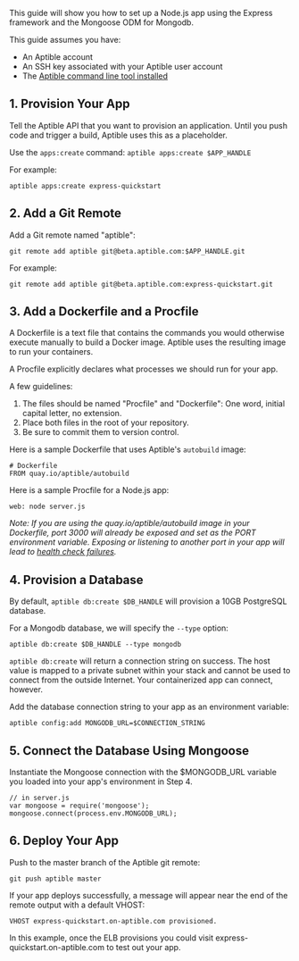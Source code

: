 This guide will show you how to set up a Node.js app using the Express framework and the Mongoose ODM for Mongodb.

This guide assumes you have:

- An Aptible account
- An SSH key associated with your Aptible user account
- The [Aptible command line tool installed](/topics/cli/how-to-install-cli)

## 1. Provision Your App

Tell the Aptible API that you want to provision an application. Until you push code and trigger a build, Aptible uses this as a placeholder.

Use the `apps:create` command: `aptible apps:create $APP_HANDLE`

For example:

    aptible apps:create express-quickstart

## 2. Add a Git Remote

Add a Git remote named "aptible":

    git remote add aptible git@beta.aptible.com:$APP_HANDLE.git

For example:

    git remote add aptible git@beta.aptible.com:express-quickstart.git

## 3. Add a Dockerfile and a Procfile

A Dockerfile is a text file that contains the commands you would otherwise execute manually to build a Docker image. Aptible uses the resulting image to run your containers.

A Procfile explicitly declares what processes we should run for your app.

A few guidelines:

1. The files should be named "Procfile" and "Dockerfile": One word, initial capital letter, no extension.
2. Place both files in the root of your repository.
3. Be sure to commit them to version control.

Here is a sample Dockerfile that uses Aptible's `autobuild` image:

    # Dockerfile
    FROM quay.io/aptible/autobuild

Here is a sample Procfile for a Node.js app:

    web: node server.js

_Note: If you are using the quay.io/aptible/autobuild image in your Dockerfile, port 3000 will already be exposed and set as the PORT environment variable.  Exposing or listening to another port in your app will lead to [health check failures](/topics/troubleshooting/health-check-failed/)._

## 4. Provision a Database

By default, `aptible db:create $DB_HANDLE` will provision a 10GB PostgreSQL database.

For a Mongodb database, we will specify the `--type` option:

    aptible db:create $DB_HANDLE --type mongodb

`aptible db:create` will return a connection string on success. The host value is mapped to a private subnet within your stack and cannot be used to connect from the outside Internet. Your containerized app can connect, however.

Add the database connection string to your app as an environment variable:

    aptible config:add MONGODB_URL=$CONNECTION_STRING

## 5. Connect the Database Using Mongoose

Instantiate the Mongoose connection with the $MONGODB_URL variable you loaded into your app's environment in Step 4.

    // in server.js
    var mongoose = require('mongoose');
    mongoose.connect(process.env.MONGODB_URL);

## 6. Deploy Your App

Push to the master branch of the Aptible git remote:

    git push aptible master

If your app deploys successfully, a message will appear near the end of the remote output with a default VHOST:

    VHOST express-quickstart.on-aptible.com provisioned.

In this example, once the ELB provisions you could visit express-quickstart.on-aptible.com to test out your app.
